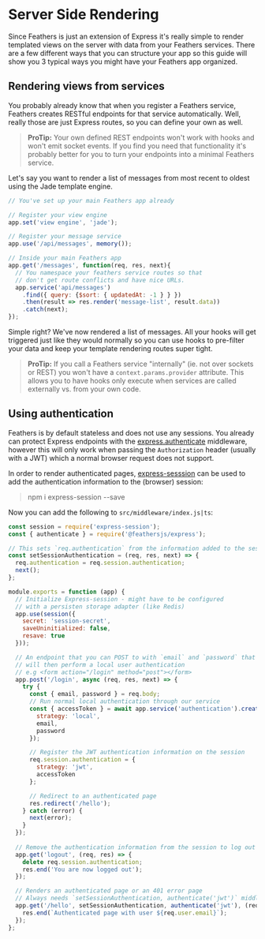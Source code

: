 # Server Side Rendering

Since Feathers is just an extension of Express it's really simple to render templated views on the server with data from your Feathers services. There are a few different ways that you can structure your app so this guide will show you 3 typical ways you might have your Feathers app organized.

## Rendering views from services

You probably already know that when you register a Feathers service, Feathers creates RESTful endpoints for that service automatically. Well, really those are just Express routes, so you can define your own as well.

> **ProTip:** Your own defined REST endpoints won't work with hooks and won't emit socket events. If you find you need that functionality it's probably better for you to turn your endpoints into a minimal Feathers service.

Let's say you want to render a list of messages from most recent to oldest using the Jade template engine.

```js
// You've set up your main Feathers app already

// Register your view engine
app.set('view engine', 'jade');

// Register your message service
app.use('/api/messages', memory());

// Inside your main Feathers app
app.get('/messages', function(req, res, next){
  // You namespace your feathers service routes so that
  // don't get route conflicts and have nice URLs.
  app.service('api/messages')
    .find({ query: {$sort: { updatedAt: -1 } } })
    .then(result => res.render('message-list', result.data))
    .catch(next);
});
```

Simple right? We've now rendered a list of messages. All your hooks will get triggered just like they would normally so you can use hooks to pre-filter your data and keep your template rendering routes super tight.

> **ProTip:** If you call a Feathers service "internally" (ie. not over sockets or REST) you won't have a `context.params.provider` attribute. This allows you to have hooks only execute when services are called externally vs. from your own code.

## Using authentication

Feathers is by default stateless and does not use any sessions. You already can protect Express endpoints with the [express.authenticate](../../api/express.md#express-authenticate) middleware, however this will only work when passing the `Authorization` header (usually with a JWT) which a normal browser request does not support.

In order to render authenticated pages, [express-sesssion](https://www.npmjs.com/package/express-session) can be used to add the authentication information to the (browser) session:

> npm i express-session --save

Now you can add the following to `src/middleware/index.js|ts`:

```js
const session = require('express-session');
const { authenticate } = require('@feathersjs/express');

// This sets `req.authentication` from the information added to the session
const setSessionAuthentication = (req, res, next) => {
  req.authentication = req.session.authentication;
  next();
};

module.exports = function (app) {
  // Initialize Express-session - might have to be configured
  // with a persisten storage adapter (like Redis)
  app.use(session({
    secret: 'session-secret',
    saveUninitialized: false,
    resave: true
  }));

  // An endpoint that you can POST to with `email` and `password` that
  // will then perform a local user authentication
  // e.g <form action="/login" method="post"></form>
  app.post('/login', async (req, res, next) => {
    try {
      const { email, password } = req.body;
      // Run normal local authentication through our service
      const { accessToken } = await app.service('authentication').create({
        strategy: 'local',
        email,
        password
      });

      // Register the JWT authentication information on the session
      req.session.authentication = {
        strategy: 'jwt',
        accessToken
      };

      // Redirect to an authenticated page
      res.redirect('/hello');
    } catch (error) {
      next(error);
    }
  });
  
  // Remove the authentication information from the session to log out
  app.get('logout', (req, res) => {
    delete req.session.authentication;
    res.end('You are now logged out');
  });

  // Renders an authenticated page or an 401 error page
  // Always needs `setSessionAuthentication, authenticate('jwt')` middleware first
  app.get('/hello', setSessionAuthentication, authenticate('jwt'), (req, res) => {
    res.end(`Authenticated page with user ${req.user.email}`);
  });
};
```
